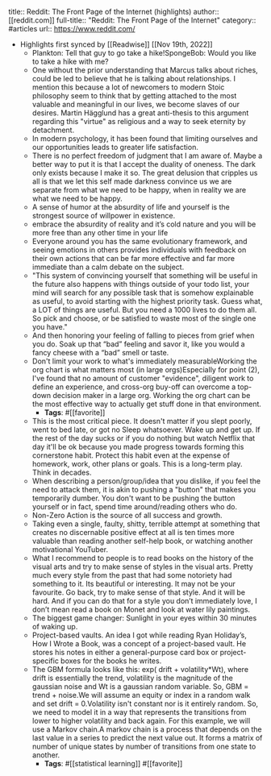 title:: Reddit: The Front Page of the Internet (highlights)
author:: [[reddit.com]]
full-title:: "Reddit: The Front Page of the Internet"
category:: #articles
url:: https://www.reddit.com/

- Highlights first synced by [[Readwise]] [[Nov 19th, 2022]]
	- Plankton: Tell that guy to go take a hike!SpongeBob: Would you like to take a hike with me?
	- One without the prior understanding that Marcus talks about riches, could be led to believe that he is talking about relationships. I mention this because a lot of newcomers to modern Stoic philosophy seem to think that by getting attached to the most valuable and meaningful in our lives, we become slaves of our desires. Martin Hägglund has a great anti-thesis to this argument regarding this "virtue" as religious and a way to seek eternity by detachment.
	- In modern psychology, it has been found that limiting ourselves and our opportunities leads to greater life satisfaction.
	- There is no perfect freedom of judgment that I am aware of. Maybe a better way to put it is that I accept the duality of oneness. The dark only exists because I make it so. The great delusion that cripples us all is that we let this self made darkness convince us we are separate from what we need to be happy, when in reality we are what we need to be happy.
	- A sense of humor at the absurdity of life and yourself is the strongest source of willpower in existence.
	- embrace the absurdity of reality and it’s cold nature and you will be more free than any other time in your life
	- Everyone around you has the same evolutionary framework, and seeing emotions in others provides individuals with feedback on their own actions that can be far more effective and far more immediate than a calm debate on the subject.
	- "This system of convincing yourself that something will be useful in the future also happens with things outside of your todo list, your mind will search for any possible task that is somehow explainable as useful, to avoid starting with the highest priority task. Guess what, a LOT of things are useful. But you need a 1000 lives to do them all. So pick and choose, or be satisfied to waste most of the single one you have."
	- And then honoring your feeling of falling to pieces from grief when you do. Soak up that “bad” feeling and savor it, like you would a fancy cheese with a “bad” smell or taste.
	- Don't limit your work to what's immediately measurableWorking the org chart is what matters most (in large orgs)Especially for point (2), I've found that no amount of customer "evidence", diligent work to define an experience, and cross-org buy-off can overcome a top-down decision maker in a large org. Working the org chart can be the most effective way to actually get stuff done in that environment.
		- **Tags**: #[[favorite]]
	- This is the most critical piece. It doesn't matter if you slept poorly, went to bed late, or got no Sleep whatsoever. Wake up and get up. If the rest of the day sucks or if you do  nothing but watch Netflix that day it'll be ok because you made progress towards forming this cornerstone habit. Protect this habit even at the expense of homework, work, other plans or goals. This is a long-term play. Think in decades.
	- When describing a person/group/idea that you dislike, if you feel the need to attack them, it is akin to pushing a "button" that makes you temporarily dumber. You don't want to be pushing the button yourself or in fact, spend time around/reading others who do.
	- Non-Zero Action is the source of all success and growth.
	- Taking even a single, faulty, shitty, terrible attempt at something that creates no discernable positive effect at all is ten times more valuable than reading another self-help book, or watching another motivational YouTuber.
	- What I recommend to people is to read books on the history of the visual arts and try to make sense of styles in the visual arts. Pretty much every style from the past that had some notoriety had something to it. Its beautiful or interesting. It may not be your favourite. Go back, try to make sense of that style. And it will be hard. And if you can do that for a style you don’t immediately love, I don’t mean read a book on Monet and look at water lily paintings.
	- The biggest game changer: Sunlight in your eyes within 30 minutes of waking up.
	- Project-based vaults. An idea I got while reading Ryan Holiday’s, How I Wrote a Book, was a concept of a project-based vault. He stores his notes in either a general-purpose card box or project-specific boxes for the books he writes.
	- The GBM formula looks like this: exp( drift + volatility*Wt), where drift is essentially the trend, volatility is the magnitude of the gaussian noise and Wt is a gaussian random variable. So, GBM = trend + noise.We will assume an equity or index in a random walk and set drift = 0.Volatility isn't constant nor is it entirely random. So, we need to model it in a way that represents the transitions from lower to higher volatility and back again. For this example, we will use a Markov chain.A markov chain is a process that depends on the last value in a series to predict the next value out. It forms a matrix of number of unique states by number of transitions from one state to another.
		- **Tags**: #[[statistical learning]] #[[favorite]]